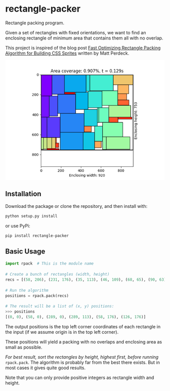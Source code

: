 # rectangle-packer
Rectangle packing program.

Given a set of rectangles with fixed orientations, we want to
find an enclosing rectangle of minimum area that contains
them all with no overlap.

This project is inspired of the blog post [Fast Optimizing Rectangle Packing Algorithm for Building CSS Sprites](http://www.codeproject.com/Articles/210979/Fast-optimizing-rectangle-packing-algorithm-for-bu) written by Matt Perdeck.

![Alt text](example.png "Example")

## Installation

Download the package or clone the repository, and then install with:

```bash
python setup.py install
```

or use PyPi:

```bash
pip install rectangle-packer
```

## Basic Usage

```python
import rpack  # This is the module name

# Create a bunch of rectangles (width, height)
recs = [(58, 206), (231, 176), (35, 113), (46, 109), (68, 65), (90, 63)]

# Run the algorithm
positions = rpack.pack(recs)

# The result will be a list of (x, y) positions:
>>> positions
[(0, 0), (58, 0), (289, 0), (289, 113), (58, 176), (126, 176)]
```
The output positions is the top left corner coordinates of each
rectangle in the input (if we assume origin is in the top left corner).

These positions will yield a packing with no overlaps and enclosing
area as small as possible.

*For best result, sort the rectangles by height, highest first,
before running* ``rpack.pack``. The algorithm is probably far from the
best there exists. But in most cases it gives quite good results.

Note that you can only provide positive integers as rectangle width
and height.

